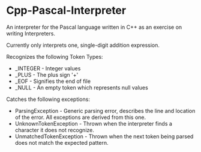 # Cpp-Pascal-Interpreter
An interpreter for the Pascal language written in C++ as an exercise on writing Interpreters.

Currently only interprets one, single-digit addition expression.

Recognizes the following Token Types:
* _INTEGER - Integer values
* _PLUS    - The plus sign '+'
* _EOF     - Signifies the end of file
* _NULL    - An empty token which represents null values

Catches the following exceptions:
* ParsingException - Generic parsing error, describes the line and location of the error. All exceptions are derived from this one.
* UnknownTokenException - Thrown when the interpreter finds a character it does not recognize.
* UnmatchedTokenException - Thrown when the next token being parsed does not match the expected pattern.
